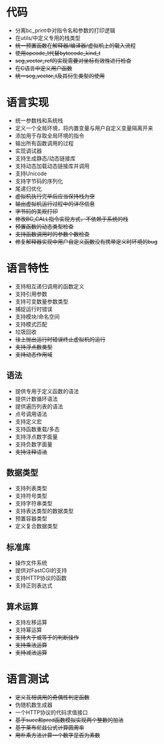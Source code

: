 # 代码

* 分离bc_print中对指令名和参数的打印逻辑
* 在utils/中定义专用的栈类型
* <del>统一预置函数在解释器/编译器/虚拟机上的载入流程</del>
* <del>使用opcode\_t代替bytecode\_kind\_t</del>
* <del>seg\_vector\_ref的实现需要对坐标有效性进行检查</del>
* <del>在C语言中定义用户函数</del>
* <del>统一seg\_vector\_t及其衍生类型的使用</del>

# 语言实现

* 统一参数栈和系统栈
* 定义一个全局环境，将内置变量与用户自定义变量隔离开来
* 添加用于存取全局环境的指令
* 输出所有函数调用的过程
* 实现调试器
* 支持生成静态/动态链接库
* 支持动态加载动态链接库并调用
* 支持Unicode
* 支持字节码的序列化
* 尾递归优化
* <del>虚拟机执行完毕后应当保持栈为空</del>
* <del>输出虚拟机运行过程中的详尽信息</del>
* <del>字节码的美观打印</del>
* <del>修改BC_CALL指令实现方式，不依赖于系统的栈</del>
* <del>预置函数的动态类型检查</del>
* <del>支持函数调用时的参数个数检查</del>
* <del>修复解释器实现中用户自定义函数没有携带定义时环境的bug</del>

# 语言特性

* 支持相互递归调用的函数定义
* 支持引用参数
* 支持可变数量参数类型
* 捕捉运行时错误
* 支持模块/命名空间
* 支持模式匹配
* 垃圾回收
* <del>往上抛出运行时错误终止虚拟机的运行</del>
* <del>支持浮点数类型</del>
* <del>支持动态作用域</del>

## 语法

* 提供专用于定义函数的语法
* 提供计数循环语法
* 提供遍历列表的语法
* 点号调用语法
* 支持定义宏
* 支持函数重载/多态
* 支持浮点数字面量
* 支持负数字面量
* <del>支持注释语法</del>

## 数据类型

* 支持列表类型
* 支持符号类型
* 支持字符串类型
* 支持表达类型的数据类型
* 预置容器类型
* 定义复合数据类型

## 标准库

* 操作文件系统
* 提供对FastCGI的支持
* 支持HTTP协议的函数
* 支持正则表达式

## 算术运算

* 支持左移运算
* 支持幂运算
* <del>支持大于或等于的判断操作</del>
* <del>支持乘法运算</del>
* <del>支持减法运算</del>

# 语言测试

* <del>定义互相调用的奇偶性判定函数</del>
* 伪随机数生成器
* 一个HTTP协议的代码求值接口
* <del>基于succ和pred函数模拟实现两个整数的加法</del>
* <del>基于莱布尼兹公式计算圆周率</del>
* <del>用朴素方法计算一个数字是否为素数</del>

